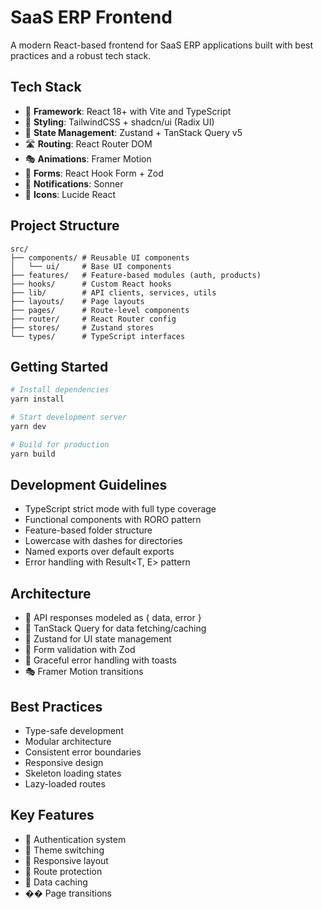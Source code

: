 # SaaS ERP Frontend

A modern React-based frontend for SaaS ERP applications built with best practices and a robust tech stack.

## Tech Stack

- 🚀 **Framework**: React 18+ with Vite and TypeScript
- 🎨 **Styling**: TailwindCSS + shadcn/ui (Radix UI)
- 🔄 **State Management**: Zustand + TanStack Query v5
- 🛣️ **Routing**: React Router DOM
- 🎭 **Animations**: Framer Motion
- 📝 **Forms**: React Hook Form + Zod
- 🔔 **Notifications**: Sonner
- 🎯 **Icons**: Lucide React

## Project Structure

```
src/
├── components/ # Reusable UI components
│   └── ui/     # Base UI components
├── features/   # Feature-based modules (auth, products)
├── hooks/      # Custom React hooks
├── lib/        # API clients, services, utils
├── layouts/    # Page layouts
├── pages/      # Route-level components
├── router/     # React Router config
├── stores/     # Zustand stores
└── types/      # TypeScript interfaces
```

## Getting Started

```bash
# Install dependencies
yarn install

# Start development server
yarn dev

# Build for production
yarn build
```

## Development Guidelines

- TypeScript strict mode with full type coverage
- Functional components with RORO pattern
- Feature-based folder structure
- Lowercase with dashes for directories
- Named exports over default exports
- Error handling with Result<T, E> pattern

## Architecture

- 🔐 API responses modeled as { data, error }
- 🎨 TanStack Query for data fetching/caching
- 📱 Zustand for UI state management
- 🚦 Form validation with Zod
- 🔄 Graceful error handling with toasts
- 🎭 Framer Motion transitions

## Best Practices

- Type-safe development
- Modular architecture
- Consistent error boundaries
- Responsive design
- Skeleton loading states
- Lazy-loaded routes

## Key Features

- 🔐 Authentication system
- 🎨 Theme switching
- 📱 Responsive layout
- 🚦 Route protection
- 🔄 Data caching
- �� Page transitions
